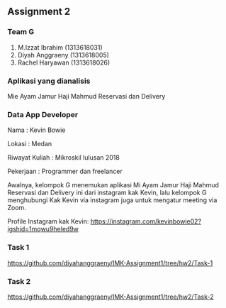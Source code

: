 ## Assignment 2

### Team G
1. M.Izzat Ibrahim (1313618031)
2. Diyah Anggraeny (1313618005)
3. Rachel Haryawan (1313618026)

### Aplikasi yang dianalisis
Mie Ayam Jamur Haji Mahmud Reservasi dan Delivery

### Data App Developer
Nama : Kevin Bowie

Lokasi : Medan

Riwayat Kuliah : Mikroskil lulusan 2018

Pekerjaan : Programmer dan freelancer

Awalnya, kelompok G menemukan aplikasi Mi Ayam Jamur Haji Mahmud Reservasi dan Delivery ini dari instagram kak Kevin, lalu kelompok G menghubungi Kak Kevin via instagram juga untuk mengatur meeting via Zoom.

Profile Instagram kak Kevin: https://instagram.com/kevinbowie02?igshid=1mqwu9heled9w

### Task 1
https://github.com/diyahanggraeny/IMK-Assignment1/tree/hw2/Task-1

### Task 2
https://github.com/diyahanggraeny/IMK-Assignment1/tree/hw2/Task-2

